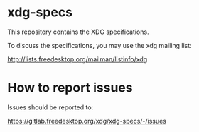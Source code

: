 xdg-specs
=========

This repository contains the XDG specifications.

To discuss the specifications, you may use the xdg mailing list:

  http://lists.freedesktop.org/mailman/listinfo/xdg


How to report issues
====================

Issues should be reported to:

   https://gitlab.freedesktop.org/xdg/xdg-specs/-/issues
